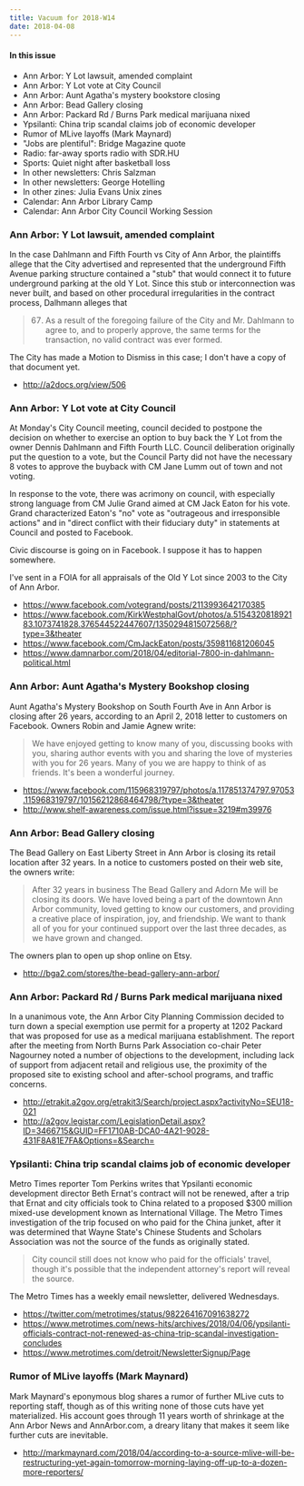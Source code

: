 ```yaml
---
title: Vacuum for 2018-W14
date: 2018-04-08
---
```


#### In this issue

* Ann Arbor: Y Lot lawsuit, amended complaint
* Ann Arbor: Y Lot vote at City Council
* Ann Arbor: Aunt Agatha's mystery bookstore closing
* Ann Arbor: Bead Gallery closing
* Ann Arbor: Packard Rd / Burns Park medical marijuana nixed
* Ypsilanti: China trip scandal claims job of economic developer
* Rumor of MLive layoffs (Mark Maynard)
* "Jobs are plentiful": Bridge Magazine quote
* Radio: far-away sports radio with SDR.HU
* Sports: Quiet night after basketball loss
* In other newsletters: Chris Salzman
* In other newsletters: George Hotelling
* In other zines: Julia Evans Unix zines
* Calendar: Ann Arbor Library Camp
* Calendar: Ann Arbor City Council Working Session

### Ann Arbor: Y Lot lawsuit, amended complaint

In the case Dahlmann and Fifth Fourth vs City of Ann Arbor,
the plaintiffs allege that the City advertised and represented
that the underground Fifth Avenue parking structure contained
a "stub" that would connect it to future underground parking
at the old Y Lot. Since this stub or interconnection was never
built, and based on other procedural irregularities in the
contract process, Dalhmann alleges that

> 67. As a result of the foregoing failure of the City and Mr. Dahlmann
to agree to, and to properly approve, the same terms for the
transaction, no valid contract was ever formed.

The City has made a Motion to Dismiss in this case; I don't
have a copy of that document yet.

* http://a2docs.org/view/506

### Ann Arbor: Y Lot vote at City Council

At Monday's City Council meeting, council decided to postpone the
decision on whether to exercise an option to buy back the Y Lot
from the owner Dennis Dahlmann and Fifth Fourth LLC. Council
deliberation originally put the question to a vote, but the
Council Party did not have the necessary 8 votes to approve the
buyback with CM Jane Lumm out of town and not voting.

In response to the vote, there was acrimony on council, with
especially strong language from CM Julie Grand aimed at CM Jack Eaton
for his vote. Grand characterized Eaton's "no" vote as "outrageous
and irresponsible actions" and in "direct conflict with their fiduciary
duty" in statements at Council and posted to Facebook.

Civic discourse is going on in Facebook. I suppose it has to happen somewhere.

I've sent in a FOIA for all appraisals of the Old Y Lot since 2003
to the City of Ann Arbor.

* https://www.facebook.com/votegrand/posts/2113993642170385
* https://www.facebook.com/KirkWestphalGovt/photos/a.515432081892183.1073741828.376544522447607/1350294815072568/?type=3&theater
* https://www.facebook.com/CmJackEaton/posts/359811681206045
* https://www.damnarbor.com/2018/04/editorial-7800-in-dahlmann-political.html

### Ann Arbor: Aunt Agatha's Mystery Bookshop closing

Aunt Agatha's Mystery Bookshop on South Fourth Ave in Ann Arbor
is closing after 26 years, according to an April 2, 2018 letter to customers
on Facebook. Owners Robin and Jamie Agnew write: 

> We have enjoyed getting to know many of you, discussing books with
you, sharing author events with you and sharing the love of mysteries
with you for 26 years. Many of you we are happy to think of as
friends. It's been a wonderful journey.

* https://www.facebook.com/115968319797/photos/a.117851374797.97053.115968319797/10156212868464798/?type=3&theater
* http://www.shelf-awareness.com/issue.html?issue=3219#m39976

### Ann Arbor: Bead Gallery closing

The Bead Gallery on East Liberty Street in Ann Arbor is closing its
retail location after 32 years. In a notice to customers posted on
their web site, the owners write:

> After 32 years in business The Bead Gallery and Adorn Me will be
closing its doors. We have loved being a part of the downtown Ann
Arbor community, loved getting to know our customers, and providing
a creative place of inspiration, joy, and friendship. We want to
thank all of you for your continued support over the last three
decades, as we have grown and changed. 

The owners plan to open up shop online on Etsy.

* http://bga2.com/stores/the-bead-gallery-ann-arbor/

### Ann Arbor: Packard Rd / Burns Park medical marijuana nixed

In a unanimous vote, the Ann Arbor City Planning Commission decided
to turn down a special exemption use permit for a property at 1202
Packard that was proposed for use as a medical marijuana establishment.
The report after the meeting from North Burns Park Association
co-chair Peter Nagourney noted a number of objections to the
development, including lack of support from adjacent retail and
religious use, the proximity of the proposed site to existing
school and after-school programs, and traffic concerns.

* http://etrakit.a2gov.org/etrakit3/Search/project.aspx?activityNo=SEU18-021
* http://a2gov.legistar.com/LegislationDetail.aspx?ID=3466715&GUID=FF1710AB-DCA0-4A21-9028-431F8A81E7FA&Options=&Search=

### Ypsilanti: China trip scandal claims job of economic developer

Metro Times reporter Tom Perkins writes that Ypsilanti economic
development director Beth Ernat's contract will not be renewed,
after a trip that Ernat and city officials took to China related
to a proposed $300 million mixed-use development known as International
Village. The Metro Times investigation of the trip focused on who
paid for the China junket, after it was determined that Wayne State's
Chinese Students and Scholars Association was not the source of the
funds as originally stated.

> City council still does not know who paid for the officials'
travel, though it's possible that the independent attorney's report
will reveal the source.

The Metro Times has a weekly email newsletter, delivered Wednesdays.

* https://twitter.com/metrotimes/status/982264167091638272
* https://www.metrotimes.com/news-hits/archives/2018/04/06/ypsilanti-officials-contract-not-renewed-as-china-trip-scandal-investigation-concludes
* https://www.metrotimes.com/detroit/NewsletterSignup/Page

### Rumor of MLive layoffs (Mark Maynard)

Mark Maynard's eponymous blog shares a rumor of further MLive
cuts to reporting staff, though as of this writing none of those
cuts have yet materialized. His account goes through 11 years
worth of shrinkage at the Ann Arbor News and AnnArbor.com, a
dreary litany that makes it seem like further cuts are inevitable.

* http://markmaynard.com/2018/04/according-to-a-source-mlive-will-be-restructuring-yet-again-tomorrow-morning-laying-off-up-to-a-dozen-more-reporters/


